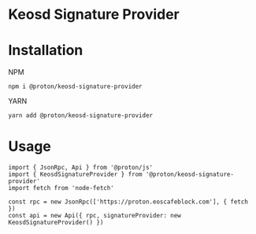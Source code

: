 # Keosd Signature Provider
# Installation

NPM
```
npm i @proton/keosd-signature-provider
```

YARN
```
yarn add @proton/keosd-signature-provider
```

# Usage
```
import { JsonRpc, Api } from '@proton/js'
import { KeosdSignatureProvider } from '@proton/keosd-signature-provider'
import fetch from 'node-fetch'

const rpc = new JsonRpc(['https://proton.eoscafeblock.com'], { fetch })
const api = new Api({ rpc, signatureProvider: new KeosdSignatureProvider() })
```